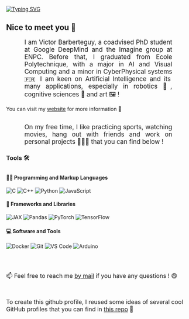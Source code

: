 [![Typing SVG](https://readme-typing-svg.demolab.com?font=Fira+Code&duration=3000&pause=500&color=296CF7&width=435&lines=Hi%2C+I'm+Victor+%F0%9F%91%8B;I+am+a+PhD+student+in+Multimodal+AI+)](https://git.io/typing-svg)

<!-- Begin First Section -->
<h2> Nice to meet you 👋</h2>

<p align:"center" style="text-align: justify; margin: 0 50px; font-size: 17px;" >
I am Victor Barberteguy, a coadvised PhD student at Google DeepMind and the Imagine group at ENPC. Before that, I graduated from Ecole Polytechnique, with a major in AI and Visual Computing and a minor in CyberPhysical systems 🇫🇷
I am keen on Artificial Intelligence and its many applications, especially in robotics 🤖, cognitive sciences 🧠 and art 🖼️ ! 

 You can visit my [website](https://victorbbt.github.io) for more information 🙂
</p> 

<br>

<p align:"center" style="text-align: justify; margin: 0 50px; font-size: 17px;" >
On my free time, I like practicing sports, watching movies, hang out with friends and work on personal projects 👨🏻‍💻 that you can find below !     
 
</p>    
<!-- End First Section -->

<!-- Recent projects -->
<!-- <h2>Recent projects 💡</h2>

<!--see  Zhenye-Na readme for projects-->
<p align:"center" style="text-align: justify; margin: 0 50px; font-size: 17px;" >
      
</p>   
<!-- End Recent projects -->


<!-- Begin Tools -->
<h3>Tools 🛠️</h3>
<h2></h2>
  <!-- Some badges are from https://github.com/Ileriayo/markdown-badges -->

  <h4>👨‍💻 Programming and Markup Languages</h4>

![C](https://img.shields.io/badge/C-A8B9CC?style=for-the-badge&logo=c&logoColor=white)
![C++](https://img.shields.io/badge/C++-00599C?style=for-the-badge&logo=cplusplus&logoColor=white)
![Python](https://img.shields.io/badge/Python-3776AB?style=for-the-badge&logo=python&logoColor=white)
![JavaScript](https://img.shields.io/badge/JavaScript-F7DF1E?style=for-the-badge&logo=javascript&logoColor=black)

  <h4>🧰 Frameworks and Libraries</h4>

![JAX](https://img.shields.io/badge/JAX-007FFF?style=for-the-badge&logo=google&logoColor=white)
![Pandas](https://img.shields.io/badge/pandas-150458?style=for-the-badge&logo=pandas&logoColor=white)
![PyTorch](https://img.shields.io/badge/PyTorch-EE4C2C?style=for-the-badge&logo=pytorch&logoColor=white)
![TensorFlow](https://img.shields.io/badge/TensorFlow-FF6F00?style=for-the-badge&logo=tensorflow&logoColor=white)

  <h4>💻 Software and Tools</h4>

![Docker](https://img.shields.io/badge/Docker-2496ED?style=for-the-badge&logo=docker&logoColor=white)
![Git](https://img.shields.io/badge/Git-F05032?style=for-the-badge&logo=git&logoColor=white)
![VS Code](https://img.shields.io/badge/VS%20Code-007ACC?style=for-the-badge&logo=visualstudiocode&logoColor=white)
![Arduino](https://img.shields.io/badge/Arduino-00979D?style=for-the-badge&logo=arduino&logoColor=white)

<!-- End Tools -->

<h2></h2>
<br>

<span style="font-size: 16px;"> 📫 Feel free to reach me  [by mail](mailto:victor.barberteguy4@gmail.com) if you have any questions ! 😄
</span>

<br>

<span style="font-size: 16px;"> To create this github profile, I reused some ideas of several cool GitHub profiles that you can find in [this repo](https://github.com/abhisheknaiidu/awesome-github-profile-readme#a-little-bit-of-everything-) 📝 </span>
